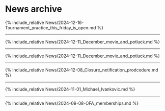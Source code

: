 # News archive

{% include_relative News/2024-12-16-Tournament_practice_this_friday_is_open.md %}

---

{% include_relative News/2024-12-11_December_movie_and_potluck.md %}

---

{% include_relative News/2024-12-11_December_movie_and_potluck.md %}

---

{% include_relative News/2024-12-08_Closure_notification_prodcedure.md %}

---

{% include_relative News/2024-11-01_Michael_Ivankovic.md %}

---

{% include_relative News/2024-09-08-OFA_memberships.md %}
